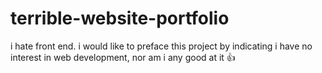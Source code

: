 # terrible-website-portfolio

i hate front end.
i would like to preface this project by indicating i have no interest in web development, nor am i any good at it 👍
